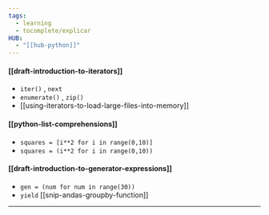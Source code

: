 ```yaml
---
tags:
  - learning
  - tocomplete/explicar
HUB:
  - "[[hub-python]]"
---
```

#### [[draft-introduction-to-iterators]]
- `iter()` , `next`
- `enumerate()` , `zip()`
- [[using-iterators-to-load-large-files-into-memory]]
#### [[python-list-comprehensions]]
 - `squares = [i**2 for i in range(0,10)]`
 - `squares = (i**2 for i in range(0,10))`  
#### [[draft-introduction-to-generator-expressions]]
 - `gen = (num for num in range(30))`
- `yield`
[[snip-andas-groupby-function]]


---
